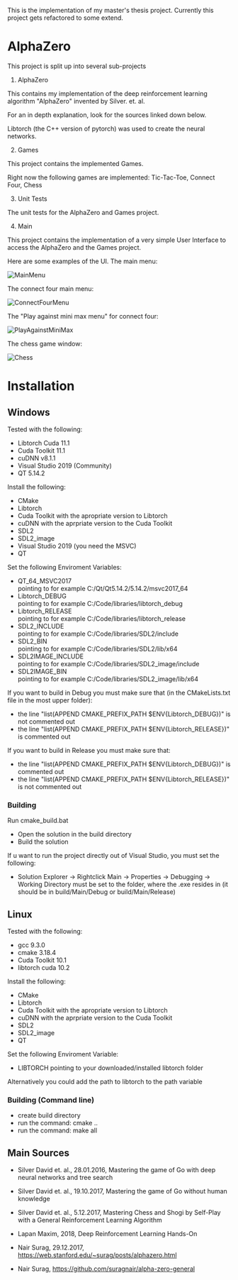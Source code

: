 This is the implementation of my master's thesis project. Currently this project gets refactored to some extend. 

# AlphaZero

This project is split up into several sub-projects

1.  AlphaZero

This contains my implementation of the deep reinforcement learning algorithm "AlphaZero" invented by Silver. et. al.

For an in depth explanation,  look for the sources linked down below.

Libtorch (the C++ version of pytorch) was used to create the neural networks.

2.  Games

This project contains the implemented Games.

Right now the following games are implemented: Tic-Tac-Toe, Connect Four, Chess

3.  Unit Tests

The unit tests for the AlphaZero and Games project.

4.  Main

This project contains the implementation of a very simple User Interface to access the AlphaZero and the Games project.

Here are some examples of the UI. The main menu:

![MainMenu](/readme_files/MainMenu.png)

The connect four main menu:

![ConnectFourMenu](/readme_files/ConnectFourMenu.PNG)

The "Play against mini max menu" for connect four:

![PlayAgainstMiniMax](/readme_files/PlayAgainstMinimax.PNG)

The chess game window:

![Chess](/readme_files/Chess.PNG)

# Installation

## Windows

Tested with the following:
-	Libtorch Cuda 11.1
-	Cuda Toolkit 11.1
-	cuDNN v8.1.1
-	Visual Studio 2019 (Community)
-	QT 5.14.2

Install the following:

-	CMake
-	Libtorch
-	Cuda Toolkit	with the apropriate version to Libtorch
-	cuDNN		with the aprpriate version to the Cuda Toolkit
-	SDL2
-	SDL2_image
-	Visual Studio 2019 (you need the MSVC)
-	QT


Set the following Enviroment Variables:
-	QT_64_MSVC2017		   
pointing to for example C:/Qt/Qt5.14.2/5.14.2/msvc2017_64
-	Libtorch_DEBUG		   
pointing to for example C:/Code/libraries/libtorch_debug
-	Libtorch_RELEASE    
pointing to for example C:/Code/libraries/libtorch_release
-	SDL2_INCLUDE         
pointing to for example C:/Code/libraries/SDL2/include
-	SDL2_BIN             
pointing to for example C:/Code/libraries/SDL2/lib/x64
-	SDL2IMAGE_INCLUDE    
pointing to for example C:/Code/libraries/SDL2_image/include
-	SDL2IMAGE_BIN        
pointing to for example C:/Code/libraries/SDL2_image/lib/x64


If you want to build in Debug you must make sure that (in the CMakeLists.txt file in the most upper folder):
- the line "list(APPEND CMAKE_PREFIX_PATH $ENV{Libtorch_DEBUG})" is not commented out
- the line "list(APPEND CMAKE_PREFIX_PATH $ENV{Libtorch_RELEASE})" is commented out 

If you want to build in Release you must make sure that:
- the line "list(APPEND CMAKE_PREFIX_PATH $ENV{Libtorch_DEBUG})" is commented out
- the line "list(APPEND CMAKE_PREFIX_PATH $ENV{Libtorch_RELEASE})" is not commented out 


### Building 

Run cmake_build.bat

- Open the solution in the build directory
- Build the solution 

If u want to run the project directly out of Visual Studio, you must set the following:
- Solution Explorer -> Rightclick Main -> Properties -> Debugging -> Working Directory must be set to the folder, where the .exe resides in (it should be in build/Main/Debug or build/Main/Release)

## Linux

Tested with the following:
-	gcc 9.3.0
- cmake 3.18.4
-	Cuda Toolkit 10.1
-	libtorch cuda 10.2

Install the following:

-	CMake
-	Libtorch
-	Cuda    Toolkit	with the apropriate version to Libtorch
-	cuDNN		with the aprpriate version to the Cuda Toolkit
-	SDL2
-	SDL2_image
-	QT

Set the following Enviroment Variable:
-	LIBTORCH      pointing to your downloaded/installed libtorch folder

Alternatively you could add the path to libtorch to the path variable

### Building (Command line)
-	create build directory
-	run the command: cmake ..
-	run the command: make all


##  Main Sources

* Silver David et. al., 28.01.2016, Mastering the game of Go with deep neural networks and tree search

* Silver David et. al., 19.10.2017, Mastering the game of Go without human knowledge

* Silver David et. al., 5.12.2017, Mastering Chess and Shogi by Self-Play with a General Reinforcement Learning Algorithm

* Lapan Maxim, 2018, Deep Reinforcement Learning Hands-On

* Nair Surag, 29.12.2017, https://web.stanford.edu/~surag/posts/alphazero.html

* Nair Surag, https://github.com/suragnair/alpha-zero-general

